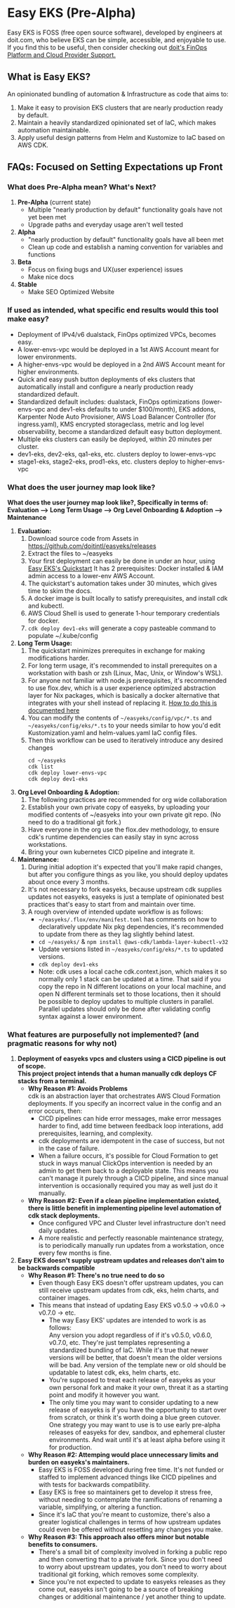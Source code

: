 # Easy EKS (Pre-Alpha)
Easy EKS is FOSS (free open source software), developed by engineers at doit.com, who
believe EKS can be simple, accessible, and enjoyable to use. If you find this to be
useful, then consider checking out [doit's FinOps Platform and Cloud Provider Support.](go.doit.com/easyeks_interest_tracker)

## What is Easy EKS?
An opinionated bundling of automation & Infrastructure as code that aims to:
1. Make it easy to provision EKS clusters that are nearly production ready by default.
2. Maintain a heavily standardized opinionated set of IaC, which makes automation
   maintainable.
3. Apply useful design patterns from Helm and Kustomize to IaC based on AWS CDK.

## FAQs: Focused on Setting Expectations up Front
### **What does Pre-Alpha mean? What's Next?**
1. **Pre-Alpha** (current state)
   * Multiple "nearly production by default" functionality goals have not yet been met
   * Upgrade paths and everyday usage aren't well tested
1. **Alpha**
   * "nearly production by default" functionality goals have all been met
   * Clean up code and establish a naming convention for variables and functions
1. **Beta**
   * Focus on fixing bugs and UX(user experience) issues
   * Make nice docs
1. **Stable**
   * Make SEO Optimized Website

### **If used as intended, what specific end results would this tool make easy?**
* Deployment of IPv4/v6 dualstack, FinOps optimized VPCs, becomes easy.
* A lower-envs-vpc would be deployed in a 1st AWS Account meant for lower environments.
* A higher-envs-vpc would be deployed in a 2nd AWS Account meant for higher environments.
* Quick and easy push button deployments of eks clusters that automatically install and
  configure a nearly production ready standardized default.
* Standardized default includes: dualstack, FinOps optimizations (lower-envs-vpc and
  dev1-eks defaults to under $100/month), EKS addons, Karpenter Node Auto Provisioner, AWS
  Load Balancer Controller (for ingress.yaml), KMS encrypted storageclass, metric and log
  level observability, become a standardized default easy button deployment.
* Multiple eks clusters can easily be deployed, within 20 minutes per cluster.
* dev1-eks, dev2-eks, qa1-eks, etc. clusters deploy to lower-envs-vpc
* stage1-eks, stage2-eks, prod1-eks, etc. clusters deploy to higher-envs-vpc

### **What does the user journey map look like?**
**What does the user journey map look like?, Specifically in terms of:**  
**Evaluation --> Long Term Usage --> Org Level Onboarding & Adoption --> Maintenance**
1. **Evaluation:**
   1. Download source code from Assets in https://github.com/doitintl/easyeks/releases
   1. Extract the files to ~/easyeks
   1. Your first deployment can easily be done in under an hour, using [Easy EKS's Quickstart](./docs/03_Quickstart/Quickstart.md)
      It has 2 prerequisites: Docker installed & IAM admin access to a lower-env AWS Account.
   1. The quickstart's automation takes under 30 minutes, which gives time to skim the docs.
   1. A docker image is built locally to satisfy prerequisites, and install cdk and kubectl.
   1. AWS Cloud Shell is used to generate 1-hour temporary credentials for docker.
   1. `cdk deploy dev1-eks` will generate a copy pasteable command to populate ~/.kube/config
1. **Long Term Usage:**
   1. The quickstart minimizes prerequites in exchange for making modifications harder.
   1. For long term usage, it's recommended to install prerequites on a workstation with bash
      or zsh (Linux, Mac, Unix, or Window's WSL).
   1. For anyone not familiar with node.js prerequisites, it's recommended to use flox.dev,
      which is a user experience optimized abstraction layer for Nix packages, which is
      basically a docker alternative that integrates with your shell instead of replacing it.
      [How to do this is documented here](https://github.com/doitintl/easyeks/blob/main/docs/04_Prerequisites/Recommended_Long-Term_Setup.md)
   1. You can modify the contents of `~/easyeks/config/vpc/*.ts` and 
      `~/easyeks/config/eks/*.ts` to your needs similar to how you'd edit Kustomization.yaml
      and helm-values.yaml IaC config files.
   1. Then this workflow can be used to iteratively introduce any desired changes
      ```shell
      cd ~/easyeks
      cdk list
      cdk deploy lower-envs-vpc
      cdk deploy dev1-eks
      ```
1. **Org Level Onboarding & Adoption:**
   1. The following practices are recommended for org wide collaboration
   1. Establish your own private copy of easyeks, by uploading your modified contents of
      ~/easyeks into your own private git repo. (No need to do a traditional git fork.)
   1. Have everyone in the org use the flox.dev methodology, to ensure cdk's runtime
      dependencies can easily stay in sync across workstations.
   1. Bring your own kubernetes CICD pipeline and integrate it.
1. **Maintenance:**
   1. During initial adoption it's expected that you'll make rapid changes, but after
      you configure things as you like, you should deploy updates about once every 3 months.
   1. It's not necessary to fork easyeks, because upstream cdk supplies updates not easyeks,
      easyeks is just a template of opinionated best practices that's easy to start from
      and maintain over time.
   1. A rough overview of intended update workflow is as follows:
      * `~/easyeks/.flox/env/manifest.toml` has comments on how to declaratively uppdate Nix
        pkg dependencies, it's recommended to update from there as they lag slightly behind
        latest.
      * `cd ~/easyeks/` & `npm install @aws-cdk/lambda-layer-kubectl-v32`
      * Update versions listed in `~/easyeks/config/eks/*.ts` to updated versions.
      * `cdk deploy dev1-eks`
      * Note: cdk uses a local cache cdk.context.json, which makes it so normally only 1
        stack can be updated at a time. That said if you copy the repo in N different
        locations on your local machine, and open N different terminals set to those
        locations, then it should be possible to deploy updates to multiple clusters in
        parallel. Parallel updates should only be done after validating config syntax
        against a lower environment.

### **What features are purposefully not implemented? (and pragmatic reasons for why not)** 
1. **Deployment of easyeks vpcs and clusters using a CICD pipeline is out of scope.**  
   **This project project intends that a human manually cdk deploys CF stacks from a terminal.**
   * **Why Reason #1: Avoids Problems**  
     cdk is an abstraction layer that orchestrates AWS Cloud Formation deployments. If you
     specify an incorrect value in the config and an error occurs, then:
     * CICD pipelines can hide error messages, make error messages harder to find, add time
       between feedback loop interations, add prerequisites, learning, and complexity.
     * cdk deployments are idempotent in the case of success, but not in the case of failure.
     * When a failure occurs, it's possible for Cloud Formation to get stuck in ways manual
       ClickOps intervention is needed by an admin to get them back to a deployable state.
       This means you can't manage it purely through a CICD pipeline, and since manual
       intervention is occasionally required you may as well just do it manually.
   * **Why Reason #2: Even if a clean pipeline implementation existed, there is little benefit
     in implementing pipeline level automation of cdk stack deployments.**
     * Once configured VPC and Cluster level infrastructure don't need daily updates.
     * A more realistic and perfectly reasonable maintenance strategy, is to periodically
       manually run updates from a workstation, once every few months is fine.
1. **Easy EKS doesn't supply upstream updates and releases don't aim to be backwards compatible**
   * **Why Reason #1: There's no true need to do so**
     * Even though Easy EKS doesn't offer upstream updates, you can still receive upstream
       updates from cdk, eks, helm charts, and container images.
     * This means that instead of updating Easy EKS v0.5.0 -> v0.6.0 -> v0.7.0 -> etc.  
       * The way Easy EKS' updates are intended to work is as follows:  
         Any version you adopt regardless of if it's v0.5.0, v0.6.0, v0.7.0, etc. They're just
         templates representing a standardized bundling of IaC. While it's true that newer 
         versions will be better, that doesn't mean the older versions will be bad. Any version
         of the template new or old should be updatable to latest cdk, eks, helm charts, etc.
       * You're supposed to treat each release of easyeks as your own personal fork and make it
         your own, threat it as a starting point and modify it however you want.
       * The only time you may want to consider updating to a new release of easyeks is if you
         have the opportunity to start over from scratch, or think it's worth doing a blue green
         cutover. One strategy you may want to use is to use early pre-alpha releases of easyeks
         for dev, sandbox, and ephemeral cluster environments. And wait until it's at least alpha
         before using it for production.
   * **Why Reason #2: Attemping would place unnecessary limits and burden on easyeks's maintainers.**
     * Easy EKS is FOSS developed during free time. It's not funded or staffed to implement
       advanced things like CICD pipelines and with tests for backwards compatibility.
     * Easy EKS is free so maintainers get to develop it stress free, without needing to contemplate
       the ramifications of renaming a variable, simplifying, or altering a function.
     * Since it's IaC that you're meant to customize, there's also a greater logistical challenges
       in terms of how upstream updates could even be offered without resetting any changes you make.
   * **Why Reason #3: This approach also offers minor but notable benefits to consumers.**
     * There's a small bit of complexity involved in forking a public repo and then converting that to
       a private fork. Since you don't need to worry about upstream updates, you don't need to worry
       about traditional git forking, which removes some complexity.
     * Since you're not expected to update to easyeks releases as they come out, easyeks isn't going
       to be a source of breaking changes or additional maintenance / yet another thing to update.
